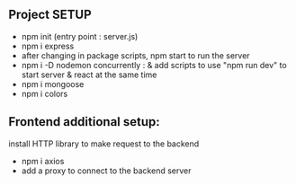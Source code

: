 ## Project SETUP

- npm init (entry point : server.js)
- npm i express
- after changing in package scripts, npm start to run the server
- npm i -D nodemon concurrently : & add scripts to use "npm run dev" to start server & react at the same time
- npm i mongoose
- npm i colors

## Frontend additional setup:

install HTTP library to make request to the backend

- npm i axios
- add a proxy to connect to the backend server
